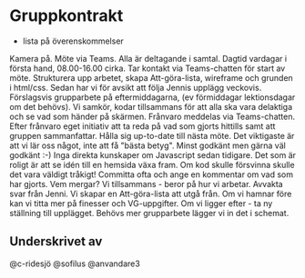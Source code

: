 # Gruppkontrakt
- lista på överenskommelser

Kamera på. Möte via Teams. Alla är deltagande i samtal. 
Dagtid vardagar i första hand, 08.00-16.00 cirka. Tar kontakt via Teams-chatten för start av möte. Strukturera upp arbetet, skapa Att-göra-lista, wireframe och grunden i html/css. Sedan har vi för avsikt att följa Jennis upplägg veckovis. Förslagsvis grupparbete på eftermiddagarna, (ev förmiddagar lektionsdagar om det behövs). Vi samkör, kodar tillsammans för att alla ska vara delaktiga och se vad som händer på skärmen. 
Frånvaro meddelas via Teams-chatten.
Efter frånvaro eget initiativ att ta reda på vad som gjorts hittills samt att gruppen sammanfattar. Hålla sig up-to-date till nästa möte.
Det viktigaste är att vi lär oss något, inte att få "bästa betyg". Minst godkänt men gärna väl godkänt :-)
Inga direkta kunskaper om Javascript sedan tidigare. 
Det som är roligt är att se idén till en hemsida växa fram. Om kod skulle försvinna skulle det vara väldigt tråkigt!
Committa ofta och ange en kommentar om vad som har gjorts.
Vem mergar? Vi tillsammans - beror på hur vi arbetar. Avvakta svar från Jenni.
Vi skapar en Att-göra-lista att utgå från.
Om vi hamnar före kan vi titta mer på finesser och VG-uppgifter. Om vi ligger efter - ta ny ställning till upplägget. Behövs mer grupparbete lägger vi in det i schemat.


## Underskrivet av
@c-ridesjö
@sofilus
@anvandare3